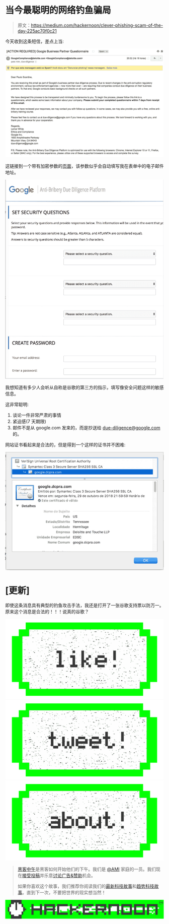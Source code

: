# 当今最聪明的网络钓鱼骗局

> 原文：<https://medium.com/hackernoon/clever-phishing-scam-of-the-day-225ac70f0c21>

今天收到这条短信，差点上当:

![](img/d0c18c57323ed52d8d266a2feb34f760.png)

这链接到一个带有加密参数的[页面](https://google.dcpra.com/Account/CreatePassword.aspx)，该参数似乎会自动填写我在表单中的电子邮件地址。

![](img/f332df97a852b8b8cf2f05738a84c140.png)

我想知道有多少人会听从自称是谷歌的第三方的指示，填写像安全问题这样的敏感信息。

这非常聪明:

1.  谈论一件非常严肃的事情
2.  紧迫感(7 天期限)
3.  邮件不是从 google.com 发来的，而是抄送给 due-diligence@google.com 的。

网站证书看起来是合法的，但是得到一个这样的证书并不困难:

![](img/2dd8d167d9edd621c797f5f5273ba795.png)

# [更新]

即使这条消息具有典型的钓鱼攻击手法，我还是打开了一张谷歌支持票以防万一。原来这个消息是合法的！！！说真的谷歌？

[![](img/50ef4044ecd4e250b5d50f368b775d38.png)](http://bit.ly/HackernoonFB)[![](img/979d9a46439d5aebbdcdca574e21dc81.png)](https://goo.gl/k7XYbx)[![](img/2930ba6bd2c12218fdbbf7e02c8746ff.png)](https://goo.gl/4ofytp)

> [黑客中午](http://bit.ly/Hackernoon)是黑客如何开始他们的下午。我们是 [@AMI](http://bit.ly/atAMIatAMI) 家庭的一员。我们现在[接受投稿](http://bit.ly/hackernoonsubmission)并乐意[讨论广告&赞助](mailto:partners@amipublications.com)机会。
> 
> 如果你喜欢这个故事，我们推荐你阅读我们的[最新科技故事](http://bit.ly/hackernoonlatestt)和[趋势科技故事](https://hackernoon.com/trending)。直到下一次，不要把世界的现实想当然！

![](img/be0ca55ba73a573dce11effb2ee80d56.png)